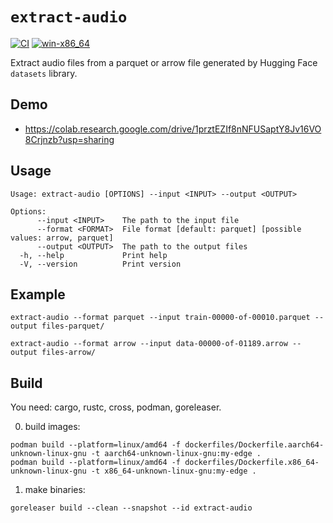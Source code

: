 # `extract-audio`

[![CI](https://github.com/egorsmkv/extract-audio/actions/workflows/ci.yml/badge.svg)](https://github.com/egorsmkv/extract-audio/actions/workflows/ci.yml)
[![win-x86_64](https://github.com/egorsmkv/extract-audio/actions/workflows/win-x86_64.yml/badge.svg)](https://github.com/egorsmkv/extract-audio/actions/workflows/win-x86_64.yml)

Extract audio files from a parquet or arrow file generated by Hugging Face `datasets` library.

## Demo

- https://colab.research.google.com/drive/1prztEZIf8nNFUSaptY8Jv16VO8Crjnzb?usp=sharing

## Usage

```
Usage: extract-audio [OPTIONS] --input <INPUT> --output <OUTPUT>

Options:
      --input <INPUT>    The path to the input file
      --format <FORMAT>  File format [default: parquet] [possible values: arrow, parquet]
      --output <OUTPUT>  The path to the output files
  -h, --help             Print help
  -V, --version          Print version
```

## Example

```
extract-audio --format parquet --input train-00000-of-00010.parquet --output files-parquet/

extract-audio --format arrow --input data-00000-of-01189.arrow --output files-arrow/
```

## Build

You need: cargo, rustc, cross, podman, goreleaser.

0. build images:

```shell
podman build --platform=linux/amd64 -f dockerfiles/Dockerfile.aarch64-unknown-linux-gnu -t aarch64-unknown-linux-gnu:my-edge .
podman build --platform=linux/amd64 -f dockerfiles/Dockerfile.x86_64-unknown-linux-gnu -t x86_64-unknown-linux-gnu:my-edge .
```

1. make binaries:

```shell
goreleaser build --clean --snapshot --id extract-audio
```
